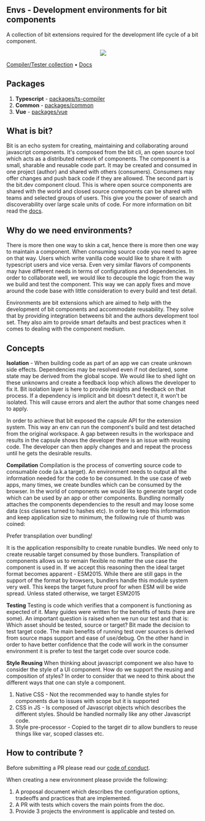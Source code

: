 Envs - Development environments for bit components
------------------------------------------------

A collection of bit extensions required for the development life cycle of a bit component.

<p align="center">
  <a href="https://bit.dev/bit/envs"><img src="https://storage.googleapis.com/bit-docs/Screen%20Shot%202019-06-06%20at%201.26.32%20PM.png"></a>
</p>

[Compiler/Tester collection](https://bit.dev/bit/envs) • [Docs](https://docs.bit.dev/docs/building-components.html)

Packages
---------------

1. **Typescript** - [packages/ts-compiler](https://github.com/teambit/envs/tree/master/packages/ts-compiler) 
2. **Common** - [packages/common](https://github.com/teambit/envs/tree/master/packages/common) 
3. **Vue** - [packages/vue](https://github.com/teambit/envs/tree/master/packages/vue) 

What is bit? 
-------------
Bit is an echo system for creating, maintaining and collaborating around javascript components. It's composed from the bit cli, an open source tool which acts as a distributed network of components. The component is a small, sharable and reusable code part. It may be created and consumed in one project (author) and shared with others (consumers). Consumers may offer changes and push back code if they are allowed. The second part is the bit.dev component cloud. This is where open source components are shared with the world and closed source components can be shared with teams and selected groups of users. This give you the power of search and discoverability over large scale units of code. For more information on bit read the [docs](https://docs.bit.dev/docs/what-is-bit).

Why do we need environments?
-----------------------------
There is more then one way to skin a cat, hence there is more then one way to maintain a component. When consuming source code you need to agree on that way. Users which write vanilla code would like to share it with typescript users and vice versa. Even very similar flavors of components may have different needs in terms of configurations and dependencies. In order to collaborate well, we would like to decouple the logic from the way we build and test the component. This way we can apply fixes and move around the code base with little consideration to every build and test detail.

Environments are bit extensions which are aimed to help with the development of bit components and accommodate reusability. They solve that by providing integration betweens bit and the authors development tool set. They also aim to provide smart defaults and best practices when it comes to dealing with the component medium.

Concepts
-------
**Isolation** - When building code as part of an app we can create unknown side effects. Dependencies may be resolved even if not declared, some state may be derived from the global scope. We would like to shed light on these unknowns and create a feedback loop which allows the developer to fix it. Bit isolation layer is here to provide insights and feedback on that process. If a dependency is implicit and bit doesn't detect it, it won't be isolated. This will cause errors and alert the author that some changes need to apply. 

In order to achieve that bit exposed the capsule API for the extension system. This way an env can run the component's build and test detached from the original workspace. A gap between results in the workspace and results in the capsule shows the developer there is an issue with reusing code. The developer can then apply changes and and repeat the process until he gets the desirable results.

**Compilation**
Compilation is the process of converting source code to consumable code (a.k.a target). An environment needs to output all the information needed for the code to be consumed. In the use case of web apps, many times, we create bundles which can be consumed by the browser. In the world of components we would like to generate target code which can be used by an app or other components. Bundling normally attaches the components dependencies to the result and may loose some data (css classes turned to hashes etc). In order to keep this information and keep application size to minimum, the following rule of thumb was coined:

Prefer transpilation over bundling!

It is the application responsibilty to create runable bundles. We need only to create reusable target consumed by those bundlers. Transpilation of components allows us to remain flexible no matter the use case the component is used in. If we accept this reasoning then the ideal target format becomes apparent - ESM2015. While there are still gaps in the support of the format by browsers, bundlers handle this module system very well. This keeps the target future proof for when ESM will be wide spread. Unless stated otherwise, we target ESM2015

**Testing**
Testing is code which verifies that a component is functioning as expected of it. Many guides were written for the benefits of tests (here are some). An important question is raised when we run our test and that is: Which asset should be tested, source or target? Bit made the decision to test target code. The main benefits of running test over sources is derived from source maps support and ease of use/debug. On the other hand in order to have better confidence that the code will work in the consumer environment it is prefer to test the target code over source code.  

**Style Reusing**
When thinking about javascript component we also have to consider the style of a UI component. How do we support the reusing and composition of styles? In order to consider that we need to think about the different ways that one can style a component. 

1. Native CSS - Not the recommended way to handle styles for components due to issues with scope but it is supported
2. CSS in JS  - Is composed of Javascript objects which describes the different styles. Should be handled normally like any other Javascript code. 
3. Style pre-processor - Copied to the target dir to allow bundlers to reuse things like var, scoped classes etc. 

How to contribute ?
----------------
Before submitting a PR please read our [code of conduct](https://github.com/teambit/bit/blob/master/CODE_OF_CONDUCT.md). 

When creating a new environment please provide the following:

1. A proposal document which describes the configuration options, tradeoffs and practices that are implemented.
2. A PR with tests which covers the main points from the doc. 
3. Provide 3 projects the environment is applicable and tested on.
